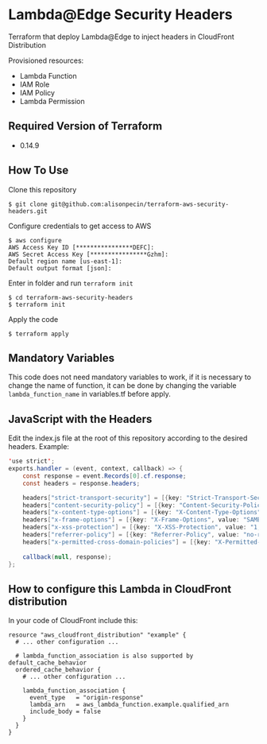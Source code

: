 # Lambda@Edge Security Headers 
Terraform that deploy Lambda@Edge to inject headers in CloudFront Distribution

Provisioned resources:
* Lambda Function
* IAM Role
* IAM Policy
* Lambda Permission

## Required Version of Terraform
* 0.14.9

## How To Use 
Clone this repository
```shell
$ git clone git@github.com:alisonpecin/terraform-aws-security-headers.git
```

Configure credentials to get access to AWS
```shell
$ aws configure
AWS Access Key ID [****************DEFC]: 
AWS Secret Access Key [****************Gzhm]: 
Default region name [us-east-1]: 
Default output format [json]: 
``` 

Enter in folder and run ```terraform init```
```shell
$ cd terraform-aws-security-headers
$ terraform init
```

Apply the code
```shell
$ terraform apply 
```

## Mandatory Variables
This code does not need mandatory variables to work, if it is necessary to change the name of function, it can be done by changing the variable ```lambda_function_name``` in variables.tf before apply.

## JavaScript with the Headers
Edit the index.js file at the root of this repository according to the desired headers. Example:
```java
'use strict';
exports.handler = (event, context, callback) => {
	const response = event.Records[0].cf.response;
	const headers = response.headers;

	headers["strict-transport-security"] = [{key: "Strict-Transport-Security", value: "max-age=31536000; includeSubdomains; preload"}]; 
	headers["content-security-policy"] = [{key: "Content-Security-Policy", value: 'upgrade-insecure-requests'}]; 
	headers["x-content-type-options"] = [{key: "X-Content-Type-Options", value: "nosniff"}]; 
	headers["x-frame-options"] = [{key: "X-Frame-Options", value: "SAMEORIGIN"}]; 
	headers["x-xss-protection"] = [{key: "X-XSS-Protection", value: "1; mode=block"}]; 
	headers["referrer-policy"] = [{key: "Referrer-Policy", value: "no-referrer-when-downgrade"}];
	headers["x-permitted-cross-domain-policies"] = [{key: "X-Permitted-Cross-Domain-Policies", value: "none"}];
    
	callback(null, response);
};
```

## How to configure this Lambda in CloudFront distribution
In your code of CloudFront include this:
```shell
resource "aws_cloudfront_distribution" "example" {
  # ... other configuration ...

  # lambda_function_association is also supported by default_cache_behavior
  ordered_cache_behavior {
    # ... other configuration ...

    lambda_function_association {
      event_type   = "origin-response"
      lambda_arn   = aws_lambda_function.example.qualified_arn
      include_body = false
    }
  }
}
```

